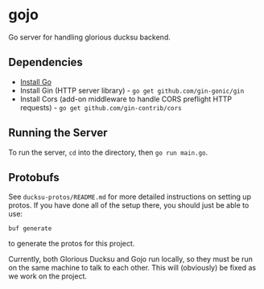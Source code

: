 # gojo
Go server for handling glorious ducksu backend.

## Dependencies
- [Install Go](https://go.dev/doc/install)
- Install Gin (HTTP server library) -  `go get github.com/gin-gonic/gin`
- Install Cors (add-on middleware to handle CORS preflight HTTP requests) - `go get github.com/gin-contrib/cors`

## Running the Server
To run the server, `cd` into the directory, then `go run main.go`.

## Protobufs
See `ducksu-protos/README.md` for more detailed instructions on setting up protos. If you have done all of the setup there, you should just be able to use:
```shell
buf generate
```
to generate the protos for this project.

Currently, both Glorious Ducksu and Gojo run locally, so they must be run on the same machine to talk to each other. This will (obviously) be fixed as we work on the project.
